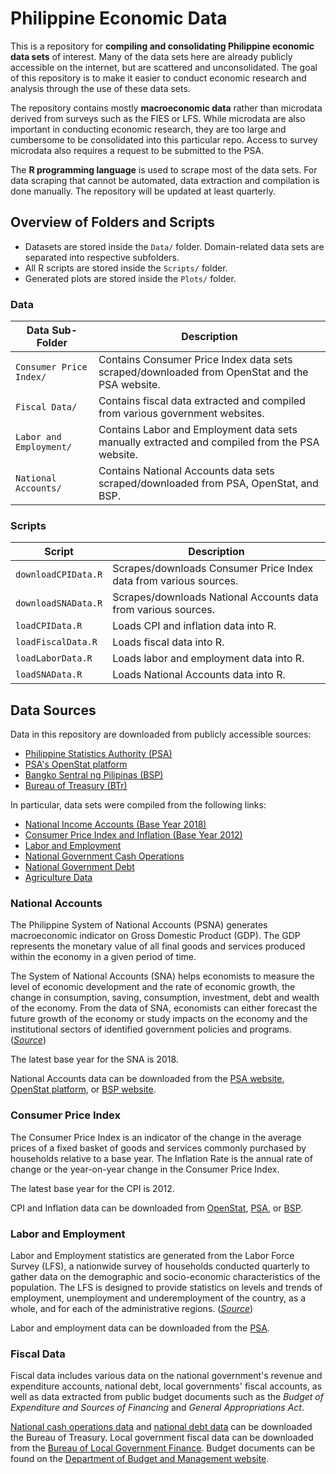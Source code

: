 # **Philippine Economic Data**
This is a repository for **compiling and consolidating Philippine economic data sets** of interest. Many of the data sets here are already publicly accessible on the internet, but are scattered and unconsolidated. The goal of this repository is to make it easier to conduct economic research and analysis through the use of these data sets.

The repository contains mostly **macroeconomic data** rather than microdata derived from surveys such as the FIES or LFS. While microdata are also important in conducting economic research, they are too large and cumbersome to be consolidated into this particular repo. Access to survey microdata also requires a request to be submitted to the PSA.

The **R programming language** is used to scrape most of the data sets. For data scraping that cannot be automated, data extraction and compilation is done manually. The repository will be updated at least quarterly.
  
  
## **Overview of Folders and Scripts**

-  Datasets are stored inside the `Data/` folder. Domain-related data sets are separated into respective subfolders.  
-  All R scripts are stored inside the `Scripts/` folder.  
-  Generated plots are stored inside the `Plots/` folder.  
  

### **Data**
| Data Sub-Folder | Description |
| --------------- | ----------- |
| `Consumer Price Index/` | Contains Consumer Price Index data sets scraped/downloaded from OpenStat and the PSA website. |
| `Fiscal Data/` | Contains fiscal data extracted and compiled from various government websites. |
| `Labor and Employment/` | Contains Labor and Employment data sets manually extracted and compiled from the PSA website. |
| `National Accounts/` | Contains National Accounts data sets scraped/downloaded from PSA, OpenStat, and BSP. |

  

### **Scripts**
| Script | Description |
| ------ | ----------- |
| `downloadCPIData.R` | Scrapes/downloads Consumer Price Index data from various sources. |
| `downloadSNAData.R` | Scrapes/downloads National Accounts data from various sources. |
| `loadCPIData.R` | Loads CPI and inflation data into R. |
| `loadFiscalData.R` | Loads fiscal data into R. |
| `loadLaborData.R` | Loads labor and employment data into R. |
| `loadSNAData.R` | Loads National Accounts data into R. |

  

## **Data Sources**
Data in this repository are downloaded from publicly accessible sources:  

*  [Philippine Statistics Authority (PSA)](https://psa.gov.ph)
*  [PSA's OpenStat platform](https://openstat.psa.gov.ph/)
*  [Bangko Sentral ng Pilipinas (BSP)](https://www.bsp.gov.ph/SitePages/Statistics/Statistics.aspx)
*  [Bureau of Treasury (BTr)](https://www.treasury.gov.ph/)
  
In particular, data sets were compiled from the following links:  

*  [National Income Accounts (Base Year 2018)](https://psa.gov.ph/national-accounts/base-2018/data-series)
*  [Consumer Price Index and Inflation (Base Year 2012)](https://psa.gov.ph/price-indices/cpi-ir/downloads)
*  [Labor and Employment](https://psa.gov.ph/statistics/survey/labor-and-employment/labor-force-survey/table)
*  [National Government Cash Operations](https://www.treasury.gov.ph/?page_id=4221)
*  [National Government Debt](https://www.treasury.gov.ph/?page_id=12407)
*  [Agriculture Data](https://openstat.psa.gov.ph/Database/Agriculture-Forestry-Fisheries)
  
  
### **National Accounts**
The Philippine System of National Accounts (PSNA) generates macroeconomic indicator on Gross Domestic Product (GDP). The GDP represents the monetary value of all final goods and services produced within the economy in a given period of time.  

 The System of National Accounts (SNA) helps economists to measure the level of economic development and the rate of economic growth, the change in consumption, saving, consumption, investment, debt and wealth of the economy. From the data of SNA, economists can either forecast the future growth of the economy or study impacts on the economy and the institutional sectors of identified government policies and programs. ([*Source*](https://psa.gov.ph/national-accounts/frequently-asked-questions))
  
The latest base year for the SNA is 2018.  
  
National Accounts data can be downloaded from the [PSA website](https://psa.gov.ph/national-accounts), [OpenStat platform](https://openstat.psa.gov.ph/Database/Economic-Accounts/National-Accounts-of-the-Philippines), or [BSP website](https://www.bsp.gov.ph/SitePages/Statistics/RealSectorAccounts.aspx).  
  
  
### **Consumer Price Index**
The Consumer Price Index is an indicator of the change in the average prices of a fixed basket of goods and services commonly purchased by households relative to a base year. The Inflation Rate is the annual rate of change or the year-on-year change in the Consumer Price Index.
  
The latest base year for the CPI is 2012.  
  
CPI and Inflation data can be downloaded from [OpenStat](https://openstat.psa.gov.ph/Database/Prices/Price-Indices), [PSA](https://psa.gov.ph/price-indices/cpi-ir/downloads), or [BSP](https://www.bsp.gov.ph/SitePages/Statistics/Prices.aspx?TabId=1).
  
  
### **Labor and Employment**
Labor and Employment statistics are generated from the Labor Force Survey (LFS), a nationwide survey of households conducted quarterly to gather data on the demographic and socio-economic characteristics of the population. The LFS is designed to provide statistics on levels and trends of employment, unemployment and underemployment of the country, as a whole, and for each of the administrative regions. ([*Source*](https://psa.gov.ph/statistics/survey/labor-and-employment/labor-force-survey/tech-notes))
  
Labor and employment data can be downloaded from the [PSA](https://psa.gov.ph/statistics/survey/labor-and-employment/labor-force-survey/table).
  
  
###  **Fiscal Data**
Fiscal data includes various data on the national government's revenue and expenditure accounts, national debt, local governments' fiscal accounts, as well as data extracted from public budget documents such as the *Budget of Expenditure and Sources of Financing* and *General Appropriations Act*.

[National cash operations data](https://www.treasury.gov.ph/?page_id=4221) and [national debt data](https://www.treasury.gov.ph/?page_id=12407) can be downloaded the Bureau of Treasury. Local government fiscal data can be downloaded from the [Bureau of Local Government Finance](https://blgf.gov.ph/lgu-fiscal-data/). Budget documents can be found on the [Department of Budget and Management website](https://dbm.gov.ph/).
  

